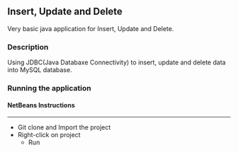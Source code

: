 
## Insert, Update and Delete
Very basic java application for Insert, Update and Delete.

### Description
Using JDBC(Java Databaxe Connectivity) to insert, update and delete data into MySQL database.

### Running the application
#### NetBeans Instructions
--------------------
 * Git clone and Import the project
  * Right-click on project
      * Run

